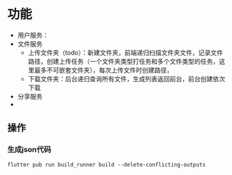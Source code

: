 # 功能

- 用户服务：
- 文件服务
  - 上传文件夹（todo）：新建文件夹，前端递归扫描文件夹文件，记录文件路径，创建上传任务（一个文件夹类型打任务和多个文件类型的任务，这里最多不可嵌套文件夹），每次上传文件时创建路径，
  - 下载文件夹：后台递归查询所有文件，生成列表返回前台，前台创建依次下载
- 分享服务
-

## 操作

### 生成json代码

```shell
flutter pub run build_runner build --delete-conflicting-outputs
```